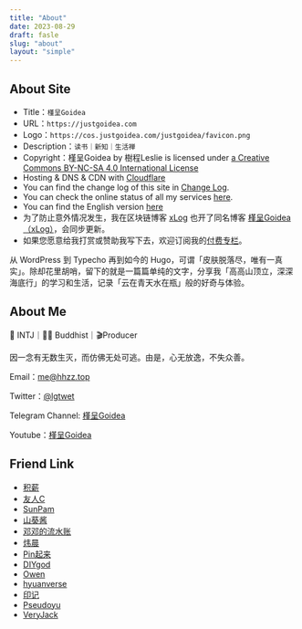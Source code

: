 ```yaml
---
title: "About"
date: 2023-08-29
draft: fasle
slug: "about"
layout: "simple"
---
```




## About Site

 - Title：`槿呈Goidea`
 - URL：`https://justgoidea.com`
 - Logo：`https://cos.justgoidea.com/justgoidea/favicon.png`
 - Description：`读书｜新知｜生活禅`
 - Copyright：槿呈Goidea by 樹程Leslie is licensed under [a Creative Commons BY-NC-SA 4.0 International License](https://creativecommons.org/licenses/by-nc-sa/4.0/)
 - Hosting & DNS & CDN with [Cloudflare](https://www.cloudflare.com/)
 - You can find the change log of this site in [Change Log](https://justgoidea.com/changelog).
 - You can check the online status of all my services [here](https://monitor.hhzz.plus/status/public).
 - You can find the English version [here](https://en.justgoidea.com)
 - 为了防止意外情况发生，我在区块链博客 [xLog](https://xlog.app/) 也开了同名博客 [槿呈Goidea（xLog）](https://xlog.justgoidea.com)，会同步更新。
 - 如果您愿意给我打赏或赞助我写下去，欢迎订阅我的[付费专栏](https://xiaobot.net/p/ywkh?refer=59b4c4c8-52a3-4dd4-b54b-1a81d7a4fb18&utm_source=justgoidea&utm_medium=email)。

 从 WordPress 到 Typecho 再到如今的 Hugo，可谓「皮肤脱落尽，唯有一真实」。除却花里胡哨，留下的就是一篇篇单纯的文字，分享我「高高山顶立，深深海底行」的学习和生活，记录「云在青天水在瓶」般的好奇与体验。

 ## About Me

 🌈 INTJ｜🧘‍♂️ Buddhist｜🎬Producer

 因一念有无数生灭，而仿佛无处可逃。由是，心无放逸，不失众善。

 Email：me@hhzz.top

 Twitter：[@lgtwet](https://twitter.com/lgtwet)

 Telegram Channel: [槿呈Goidea](https://t.me/justgoidea)

 Youtube：[槿呈Goidea](https://www.youtube.com/@justgoidea)

 ## Friend Link

 - [积薪](https://firewood.news/)
 - [友人C](https://www.ihewro.com/)
 - [SunPam](https://sunpma.com/)
 - [山葵酱](https://wasabi.fun/)
 - [邓邓的流水账](https://xhhdd.cc/)
 - [炜晨](https://weichen.blog/cn/)
 - [Pin起来](https://pinchlime.com/)
 - [DIYgod](https://diygod.cc/)
 - [Owen](https://www.owenyoung.com/)
 - [hyuanverse](https://hyuanverse.com/)
 - [印记](https://yinji.org/)
 - [Pseudoyu](https://www.pseudoyu.com/zh/)
 - [VeryJack](https://veryjack.com/)
